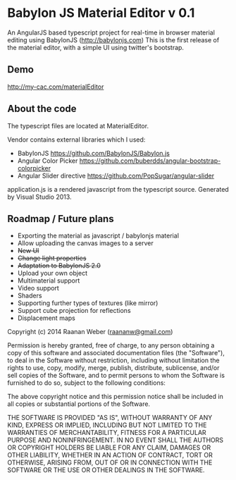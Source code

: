 Babylon JS Material Editor v 0.1
================================

An AngularJS based typescript project for real-time in browser material editing using BabylonJS (http://babylonjs.com)
This is the first release of the material editor, with a simple UI using twitter's bootstrap.

Demo
-------

http://my-cac.com/materialEditor

About the code
----------
The typescript files are located at MaterialEditor.

Vendor contains external libraries which I used:
* BabylonJS https://github.com/BabylonJS/Babylon.js
* Angular Color Picker https://github.com/buberdds/angular-bootstrap-colorpicker
* Angular Slider directive https://github.com/PopSugar/angular-slider

application.js is a rendered javascript from the typescript source. Generated by Visual Studio 2013.

Roadmap / Future plans
----------------------
* Exporting the material as javascript / babylonjs material
* Allow uploading the canvas images to a server
* ~~New UI~~
* ~~Change light properties~~
* ~~Adaptation to BabylonJS 2.0~~
* Upload your own object
* Multimaterial support
* Video support
* Shaders
* Supporting further types of textures (like mirror)
* Support cube projection for reflections
* Displacement maps

Copyright (c) 2014 Raanan Weber (raananw@gmail.com)

Permission is hereby granted, free of charge, to any person obtaining a copy of this software and associated documentation files (the "Software"), to deal in the Software without restriction, including without limitation the rights to use, copy, modify, merge, publish, distribute, sublicense, and/or sell copies of the Software, and to permit persons to whom the Software is furnished to do so, subject to the following conditions:

The above copyright notice and this permission notice shall be included in all copies or substantial portions of the Software.

THE SOFTWARE IS PROVIDED "AS IS", WITHOUT WARRANTY OF ANY KIND, EXPRESS OR IMPLIED, INCLUDING BUT NOT LIMITED TO THE WARRANTIES OF MERCHANTABILITY, FITNESS FOR A PARTICULAR PURPOSE AND NONINFRINGEMENT. IN NO EVENT SHALL THE AUTHORS OR COPYRIGHT HOLDERS BE LIABLE FOR ANY CLAIM, DAMAGES OR OTHER LIABILITY, WHETHER IN AN ACTION OF CONTRACT, TORT OR OTHERWISE, ARISING FROM, OUT OF OR IN CONNECTION WITH THE SOFTWARE OR THE USE OR OTHER DEALINGS IN THE SOFTWARE.